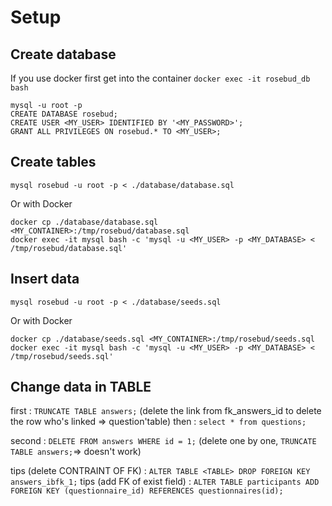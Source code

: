 # Setup

## Create database

If you use docker first get into the container `docker exec -it rosebud_db bash`

```
mysql -u root -p
CREATE DATABASE rosebud;
CREATE USER <MY_USER> IDENTIFIED BY '<MY_PASSWORD>';
GRANT ALL PRIVILEGES ON rosebud.* TO <MY_USER>;
```

## Create tables
`mysql rosebud -u root -p < ./database/database.sql`

Or with Docker
```
docker cp ./database/database.sql <MY_CONTAINER>:/tmp/rosebud/database.sql
docker exec -it mysql bash -c 'mysql -u <MY_USER> -p <MY_DATABASE> < /tmp/rosebud/database.sql'
```

## Insert data
`mysql rosebud -u root -p < ./database/seeds.sql`

Or with Docker
```
docker cp ./database/seeds.sql <MY_CONTAINER>:/tmp/rosebud/seeds.sql
docker exec -it mysql bash -c 'mysql -u <MY_USER> -p <MY_DATABASE> < /tmp/rosebud/seeds.sql'
```
## Change data in TABLE

first : `TRUNCATE TABLE answers;` (delete the link from fk_answers_id to delete the row who's linked => question'table)
then : `select * from questions;`

second : `DELETE FROM answers WHERE id = 1;` (delete one by one, `TRUNCATE TABLE answers;`=> doesn't work)

tips (delete CONTRAINT OF FK) : `ALTER TABLE <TABLE> DROP FOREIGN KEY answers_ibfk_1;`
tips (add FK of exist field) : `ALTER TABLE participants ADD FOREIGN KEY (questionnaire_id) REFERENCES questionnaires(id);`


